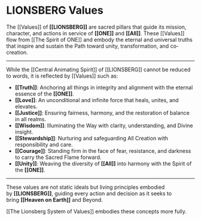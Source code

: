# LIONSBERG Values

The [[Values]] of **[[LIONSBERG]]** are sacred pillars that guide its mission, character, and actions in service of **[[ONE]]** and **[[All]]**. These [[Values]] flow from [[The Spirit of ONE]] and embody the eternal and universal truths that inspire and sustain the Path toward unity, transformation, and co-creation.

---
While the [[Central Animating Spirit]] of [[LIONSBERG]] cannot be reduced to words, it is reflected by [[Values]] such as: 

- **[[Truth]]**: Anchoring all things in integrity and alignment with the eternal essence of the **[[ONE]]**.
- **[[Love]]**: An unconditional and infinite force that heals, unites, and elevates.
- **[[Justice]]**: Ensuring fairness, harmony, and the restoration of balance in all realms.
- **[[Wisdom]]**: Illuminating the Way with clarity, understanding, and Divine insight.
- **[[Stewardship]]**: Nurturing and safeguarding All Creation with responsibility and care.
- **[[Courage]]**: Standing firm in the face of fear, resistance, and darkness to carry the Sacred Flame forward.
- **[[Unity]]**: Weaving the diversity of **[[All]]** into harmony with the Spirit of the **[[ONE]]**.

---

These values are not static ideals but living principles embodied by **[[LIONSBERG]]**, guiding every action and decision as it seeks to bring **[[Heaven on Earth]]** and Beyond.

[[The Lionsberg System of Values]] embodies these concepts more fully. 
